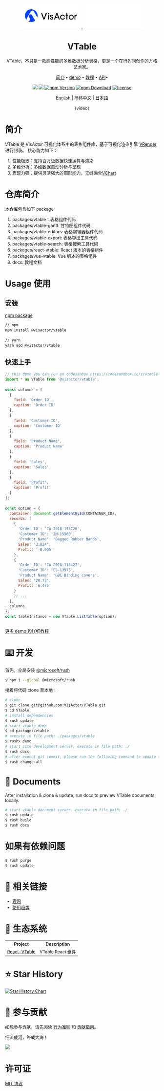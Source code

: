<div align="center">
  <a href="https://github.com/VisActor#gh-light-mode-only" target="_blank">
    <img alt="VisActor Logo" width="200" src="https://github.com/VisActor/.github/blob/main/profile/logo_500_200_light.svg"/>
  </a>
  <a href="https://github.com/VisActor#gh-dark-mode-only" target="_blank">
    <img alt="VisActor Logo" width="200" src="https://github.com/VisActor/.github/blob/main/profile/logo_500_200_dark.svg"/>
  </a>
</div>

<div align="center">
  <h1>VTable</h1>
</div>

<div align="center">

VTable，不只是一款高性能的多维数据分析表格，更是一个在行列间创作的方格艺术家。

<p align="center">
  <a href="https://visactor.io/vtable">简介</a> •
  <a href="https://visactor.io/vtable/example">demo</a> •
  <a href="https://visactor.io/vtable/guide/Getting_Started/Getting_Started">教程</a> •
  <a href="https://visactor.io/vtable/option/ListTable">API</a>•
</p>

![](https://github.com/visactor/vtable/actions/workflows/bug-server.yml/badge.svg)
![](https://github.com/visactor/vtable/actions/workflows/unit-test.yml/badge.svg)
[![npm Version](https://img.shields.io/npm/v/@visactor/vtable.svg)](https://www.npmjs.com/package/@visactor/vtable)
[![npm Download](https://img.shields.io/npm/dm/@visactor/vtable.svg)](https://www.npmjs.com/package/@visactor/vtable)
[![license](https://img.shields.io/badge/license-MIT-blue.svg)](https://github.com/visactor/vtable/blob/main/LICENSE)

</div>

<div align="center">

[English](./README.md) | 简体中文 | [日本語](./README.ja-JP.md)

</div>

<div align="center">

（video）

</div>

# 简介

VTable 是 VisActor 可视化体系中的表格组件库，基于可视化渲染引擎 [VRender](https://github.com/VisActor/VRender) 进行封装。
核心能力如下：

1. 性能极致：支持百万级数据快速运算与渲染
2. 多维分析：多维数据自动分析与呈现
3. 表现力强：提供灵活强大的图形能力，无缝融合[VChart](https://github.com/VisActor/VChart)

# 仓库简介

本仓库包含如下 package

1. packages/vtable：表格组件代码
2. packages/vtable-gantt: 甘特图组件代码
3. packages/vtable-editors: 表格编辑器组件代码
4. packages/vtable-export: 表格导出工具代码
5. packages/vtable-search: 表格搜索工具代码
6. packages/react-vtable: React 版本的表格组件
7. packages/vue-vtable: Vue 版本的表格组件
8. docs: 教程文档

# Usage 使用

## 安装

[npm package](https://www.npmjs.com/package/@visactor/vtable)

```bash
// npm
npm install @visactor/vtable

// yarn
yarn add @visactor/vtable
```

## 快速上手

```javascript
// this demo you can run on codesanbox https://codesandbox.io/s/vtable-simple-demo-g8q738
import * as VTable from '@visactor/vtable';

const columns = [
  {
    field: 'Order ID',
    caption: 'Order ID'
  },
  {
    field: 'Customer ID',
    caption: 'Customer ID'
  },
  {
    field: 'Product Name',
    caption: 'Product Name'
  },
  {
    field: 'Sales',
    caption: 'Sales'
  },
  {
    field: 'Profit',
    caption: 'Profit'
  }
];

const option = {
  container: document.getElementById(CONTAINER_ID),
  records: [
    {
      'Order ID': 'CA-2018-156720',
      'Customer ID': 'JM-15580',
      'Product Name': 'Bagged Rubber Bands',
      Sales: '3.024',
      Profit: '-0.605'
    },
    {
      'Order ID': 'CA-2018-115427',
      'Customer ID': 'EB-13975',
      'Product Name': 'GBC Binding covers',
      Sales: '20.72',
      Profit: '6.475'
    }
    // ...
  ],
  columns
};
const tableInstance = new VTable.ListTable(option);
```

##

[更多 demo 和详细教程](https://visactor.io/vtable)

# ⌨️ 开发

首先，全局安装 [@microsoft/rush](https://rushjs.io/pages/intro/get_started/)

```bash
$ npm i --global @microsoft/rush
```

接着将代码 clone 至本地：

```bash
# clone
$ git clone git@github.com:VisActor/VTable.git
$ cd VTable
# install dependencies
$ rush update
# start vtable demo
$ cd packages/vtable
# execute in file path: ./packages/vtable
$ rushx demo
# start site development server, execute in file path: ./
$ rush docs
# after execut git commit, please run the following command to update the change log. Please execute in file path: ./
$ rush change-all
```

# 📖 Documents

After installation & clone & update, run docs to preview VTable documents locally.

```bash
# start vtable document server. execute in file path: ./
$ rush update
$ rush build
$ rush docs
```
# 如果有依赖问题
```bash
$ rush purge
$ rush update
```

# 🔗 相关链接

- [官网](https://visactor.io/vtable)
- [使用趋势](https://npm-compare.com/@visactor/vtable)

# 💫 生态系统

| Project                                                                      | Description       |
| ---------------------------------------------------------------------------- | ----------------- |
| [React-VTable](https://www.visactor.io/vtable/guide/Developer_Ecology/react) | VTable React 组件 |

# ⭐️ Star History

[![Star History Chart](https://api.star-history.com/svg?repos=visactor/vtable&type=Date)](https://star-history.com/#visactor/vtable&Date)

# 🤝 参与贡献

如想参与贡献，请先阅读 [行为准则](./CODE_OF_CONDUCT.md) 和 [贡献指南](./CONTRIBUTING.zh-CN.md)。

细流成河，终成大海！

<a href="https://github.com/visactor/vtable/graphs/contributors"><img src="https://contrib.rocks/image?repo=visactor/vtable" /></a>

# 许可证

[MIT 协议](./LICENSE)
